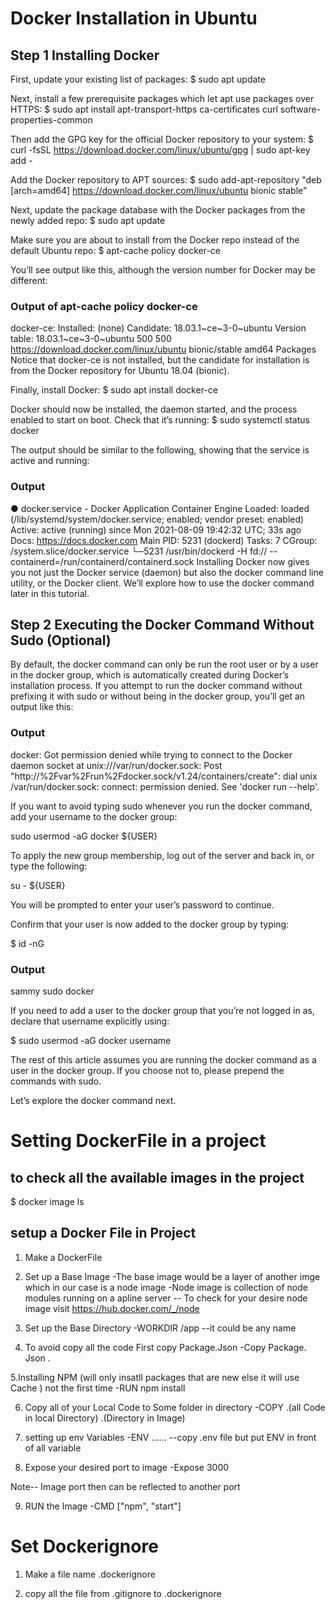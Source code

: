 # Docker Installation in Ubuntu

## Step 1 Installing Docker

First, update your existing list of packages:
$ sudo apt update

Next, install a few prerequisite packages which let apt use packages over HTTPS:
$ sudo apt install apt-transport-https ca-certificates curl software-properties-common

Then add the GPG key for the official Docker repository to your system:
$ curl -fsSL https://download.docker.com/linux/ubuntu/gpg | sudo apt-key add -

Add the Docker repository to APT sources:
$ sudo add-apt-repository "deb [arch=amd64] https://download.docker.com/linux/ubuntu bionic stable"

Next, update the package database with the Docker packages from the newly added repo:
$ sudo apt update

Make sure you are about to install from the Docker repo instead of the default Ubuntu repo:
$ apt-cache policy docker-ce

You’ll see output like this, although the version number for Docker may be different:

### Output of apt-cache policy docker-ce

docker-ce:
Installed: (none)
Candidate: 18.03.1~ce~3-0~ubuntu
Version table:
18.03.1~ce~3-0~ubuntu 500
500 https://download.docker.com/linux/ubuntu bionic/stable amd64 Packages
Notice that docker-ce is not installed, but the candidate for installation is from the Docker repository for Ubuntu 18.04 (bionic).

Finally, install Docker:
$ sudo apt install docker-ce

Docker should now be installed, the daemon started, and the process enabled to start on boot. Check that it’s running:
$ sudo systemctl status docker

The output should be similar to the following, showing that the service is active and running:

### Output

● docker.service - Docker Application Container Engine
Loaded: loaded (/lib/systemd/system/docker.service; enabled; vendor preset: enabled)
Active: active (running) since Mon 2021-08-09 19:42:32 UTC; 33s ago
Docs: https://docs.docker.com
Main PID: 5231 (dockerd)
Tasks: 7
CGroup: /system.slice/docker.service
└─5231 /usr/bin/dockerd -H fd:// --containerd=/run/containerd/containerd.sock
Installing Docker now gives you not just the Docker service (daemon) but also the docker command line utility, or the Docker client. We’ll explore how to use the docker command later in this tutorial.

## Step 2 Executing the Docker Command Without Sudo (Optional)

By default, the docker command can only be run the root user or by a user in the docker group, which is automatically created during Docker’s installation process. If you attempt to run the docker command without prefixing it with sudo or without being in the docker group, you’ll get an output like this:

### Output

docker: Got permission denied while trying to connect to the Docker daemon socket at unix:///var/run/docker.sock: Post "http://%2Fvar%2Frun%2Fdocker.sock/v1.24/containers/create": dial unix /var/run/docker.sock: connect: permission denied.
See 'docker run --help'.

If you want to avoid typing sudo whenever you run the docker command, add your username to the docker group:

sudo usermod -aG docker ${USER}

To apply the new group membership, log out of the server and back in, or type the following:

su - ${USER}

You will be prompted to enter your user’s password to continue.

Confirm that your user is now added to the docker group by typing:

$ id -nG

### Output

sammy sudo docker

If you need to add a user to the docker group that you’re not logged in as, declare that username explicitly using:

$ sudo usermod -aG docker username

The rest of this article assumes you are running the docker command as a user in the docker group. If you choose not to, please prepend the commands with sudo.

Let’s explore the docker command next.

# Setting DockerFile in a project

## to check all the available images in the project

$ docker image ls

## setup a Docker File in Project

1. Make a DockerFile

2. Set up a Base Image
   -The base image would be a layer of another imge which in our case is a node image
   -Node image is collection of node modules running on a apline server
   -- To check for your desire node image visit https://hub.docker.com/_/node

3. Set up the Base Directory
   -WORKDIR /app
   --it could be any name

4. To avoid copy all the code First copy Package.Json
   -Copy Package. Json .

5.Installing NPM (will only insatll packages that are new else it will use Cache ) not the first time
-RUN npm install

6. Copy all of your Local Code to Some folder in directory
   -COPY .(all Code in local Directory) .(Directory in Image)

7. setting up env Variables
   -ENV ......
   --copy .env file but put ENV in front of all variable

8. Expose your desired port to image
   -Expose 3000

Note-- Image port then can be reflected to another port

9. RUN the Image
   -CMD ["npm", "start"]

# Set Dockerignore

1. Make a file name .dockerignore

2. copy all the file from .gitignore to .dockerignore
